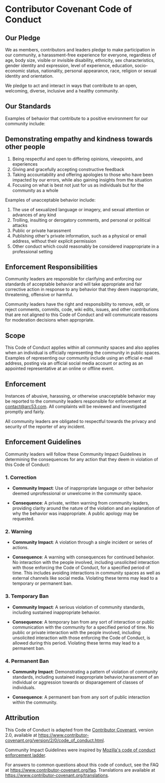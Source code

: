 # Contributor Covenant Code of Conduct

## Our Pledge

We as members, contributors and leaders pledge to make participation in our
community, a harassment-free experience for everyone, regardless of age, body
size, visible or invisible disability, ethnicity, sex characteristics, gender
identity and expression, level of experience, education, socio-economic status,
nationality, personal appearance, race, religion or sexual identity
and orientation.

We pledge to act and interact in ways that contribute to an open, welcoming,
diverse, inclusive and a healthy community.

## Our Standards

Examples of behavior that contribute to a positive environment for our
community include:

## Demonstrating empathy and kindness towards other people
1. Being respectful and open to differing opinions, viewpoints, and experiences
2. Giving and gracefully accepting constructive feedback
3. Taking accountability and offering apologies to those who have been impacted by our errors,
  while also gaining insights from the situation
4. Focusing on what is best not just for us as individuals but for the
  community as a whole

Examples of unacceptable behavior include:

1. The use of sexualized language or imagery, and sexual attention or
  advances of any kind
2. Trolling, insulting or derogatory comments, and personal or political attacks
3. Public or private harassment
4. Publishing other's private information, such as a physical or email
  address, without their explicit permission
5. Other conduct which could reasonably be considered inappropriate in a
  professional setting

## Enforcement Responsibilities

Community leaders are responsible for clarifying and enforcing our standards of
acceptable behavior and will take appropriate and fair corrective action in
response to any behavior that they deem inappropriate, threatening, offensive
or harmful.

Community leaders have the right and responsibility to remove, edit, or reject
comments, commits, code, wiki edits, issues, and other contributions that are
not aligned to this Code of Conduct and will communicate reasons for moderation
decisions when appropriate.

## Scope

This Code of Conduct applies within all community spaces and also applies when
an individual is officially representing the community in public spaces.
Examples of representing our community include using an official e-mail address,
posting via an official social media account or acting as an appointed
representative at an online or offline event.

## Enforcement

Instances of abusive, harassing, or otherwise unacceptable behavior may be
reported to the community leaders responsible for enforcement at
contact@arc53.com.
All complaints will be reviewed and investigated promptly and fairly.

All community leaders are obligated to respectful towards the privacy and security of the
reporter of any incident.

## Enforcement Guidelines

Community leaders will follow these Community Impact Guidelines in determining
the consequences for any action that they deem in violation of this Code of Conduct:

### 1. Correction
* **Community Impact**: Use of inappropriate language or other behavior deemed
unprofessional or unwelcome in the community space.

* **Consequence**: A private, written warning from community leaders, providing
clarity around the nature of the violation and an explanation of why the
behavior was inappropriate. A public apology may be requested.

### 2. Warning
* **Community Impact**: A violation through a single incident or series
of actions.

* **Consequence**: A warning with consequences for continued behavior. No
interaction with the people involved, including unsolicited interaction with
those enforcing the Code of Conduct, for a specified period of time. This
includes avoiding interactions in community spaces as well as external channels
like social media. Violating these terms may lead to a temporary or
permanent ban.

### 3. Temporary Ban
* **Community Impact**: A serious violation of community standards, including
sustained inappropriate behavior.

* **Consequence**: A temporary ban from any sort of interaction or public
communication with the community for a specified period of time. No public or
private interaction with the people involved, including unsolicited interaction
with those enforcing the Code of Conduct, is allowed during this period.
Violating these terms may lead to a permanent ban.

### 4. Permanent Ban
* **Community Impact**: Demonstrating a pattern of violation of community
standards, including sustained inappropriate behavior,harassment of an
individual or aggression towards or disparagement of classes of individuals.

* **Consequence**: A permanent ban from any sort of public interaction within
the community.

## Attribution

This Code of Conduct is adapted from the [Contributor Covenant][homepage],
version 2.0, available at
https://www.contributor-covenant.org/version/2/0/code_of_conduct.html.

Community Impact Guidelines were inspired by [Mozilla's code of conduct
enforcement ladder](https://github.com/mozilla/diversity).

[homepage]: https://www.contributor-covenant.org

For answers to common questions about this code of conduct, see the FAQ at
https://www.contributor-covenant.org/faq. Translations are available at
https://www.contributor-covenant.org/translations.
